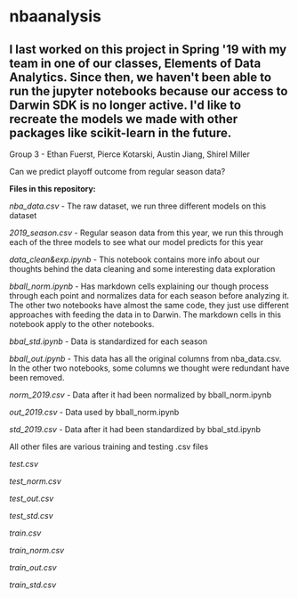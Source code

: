 # nbaanalysis

I last worked on this project in Spring '19 with my team in one of our classes, Elements of Data Analytics. Since then, we haven't been able to run the jupyter notebooks because our access to Darwin SDK is no longer active. I'd like to recreate the models we made with other packages like scikit-learn in the future.
---
Group 3 - Ethan Fuerst, Pierce Kotarski, Austin Jiang, Shirel Miller

Can we predict playoff outcome from regular season data?

**Files in this repository:**

*nba_data.csv* - The raw dataset, we run three different models on this dataset

*2019_season.csv* - Regular season data from this year, we run this through each of the three models to see what our model predicts for this year

*data_clean&exp.ipynb* - This notebook contains more info about our thoughts behind the data cleaning and some interesting data exploration

*bball_norm.ipynb* - Has markdown cells explaining our though process through each point and normalizes data for each season before analyzing it. The other two notebooks have almost the same code, they just use different approaches with feeding the data in to Darwin. The markdown cells in this notebook apply to the other notebooks.

*bbal_std.ipynb* - Data is standardized for each season

*bball_out.ipynb* - This data has all the original columns from nba_data.csv. In the other two notebooks, some columns we thought were redundant have been removed.

*norm_2019.csv* - Data after it had been normalized by bball_norm.ipynb

*out_2019.csv* - Data used by bball_norm.ipynb

*std_2019.csv* - Data after it had been standardized by bbal_std.ipynb

All other files are various training and testing .csv files

*test.csv*

*test_norm.csv*

*test_out.csv*

*test_std.csv*

*train.csv*

*train_norm.csv*

*train_out.csv*

*train_std.csv*
